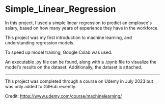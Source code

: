 # Simple_Linear_Regression

In this project, I used a simple linear regression to predict an employee's salary, based on how many years of experience they have in the workforce.

This project was my first introduction to machine learning, and understanding regression models.

To speed up model training, Google Colab was used.

An executable .py file can be found, along with a .ipynb file to visualize the model's results on the dataset. Additionally, the dataset is attached. 

---------------------------------------------------------------------------------------------------------------
This project was completed through a course on Udemy in July 2023 but was only added to GitHub recently.

Credit: https://www.udemy.com/course/machinelearning/
